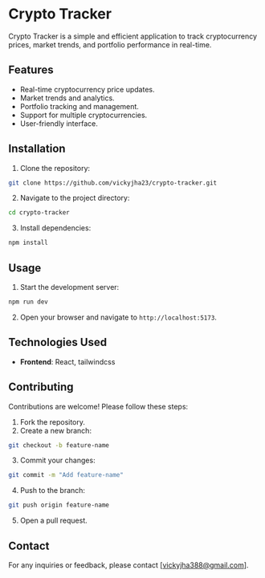 # Crypto Tracker

Crypto Tracker is a simple and efficient application to track cryptocurrency prices, market trends, and portfolio performance in real-time.

## Features

- Real-time cryptocurrency price updates.
- Market trends and analytics.
- Portfolio tracking and management.
- Support for multiple cryptocurrencies.
- User-friendly interface.

## Installation

1. Clone the repository:
  ```bash
  git clone https://github.com/vickyjha23/crypto-tracker.git
  ```
2. Navigate to the project directory:
  ```bash
  cd crypto-tracker
  ```
3. Install dependencies:
  ```bash
  npm install
  ```

## Usage

1. Start the development server:
  ```bash
  npm run dev
  ```
2. Open your browser and navigate to `http://localhost:5173`.

## Technologies Used

- **Frontend**: React, tailwindcss
## Contributing

Contributions are welcome! Please follow these steps:

1. Fork the repository.
2. Create a new branch:
  ```bash
  git checkout -b feature-name
  ```
3. Commit your changes:
  ```bash
  git commit -m "Add feature-name"
  ```
4. Push to the branch:
  ```bash
  git push origin feature-name
  ```
5. Open a pull request.

## Contact

For any inquiries or feedback, please contact [vickyjha388@gmail.com].
